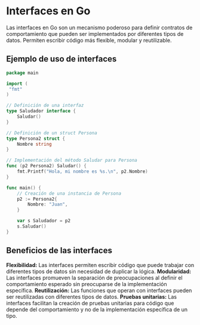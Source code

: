 # Interfaces en Go

Las interfaces en Go son un mecanismo poderoso para definir contratos de comportamiento que pueden ser implementados por diferentes tipos de datos. Permiten escribir código más flexible, modular y reutilizable.

## Ejemplo de uso de interfaces

```go
package main

import (
 "fmt"
)

// Definición de una interfaz
type Saludador interface {
    Saludar()
}

// Definición de un struct Persona
type Persona2 struct {
    Nombre string
}

// Implementación del método Saludar para Persona
func (p2 Persona2) Saludar() {
    fmt.Printf("Hola, mi nombre es %s.\n", p2.Nombre)
}

func main() {
    // Creación de una instancia de Persona
    p2 := Persona2{
        Nombre: "Juan",
    }

    var s Saludador = p2
    s.Saludar()
}
```

## Beneficios de las interfaces

**Flexibilidad:** Las interfaces permiten escribir código que puede trabajar con diferentes tipos de datos sin necesidad de duplicar la lógica.
**Modularidad:** Las interfaces promueven la separación de preocupaciones al definir el comportamiento esperado sin preocuparse de la implementación específica.
**Reutilización:** Las funciones que operan con interfaces pueden ser reutilizadas con diferentes tipos de datos.
**Pruebas unitarias:** Las interfaces facilitan la creación de pruebas unitarias para código que depende del comportamiento y no de la implementación específica de un tipo.
